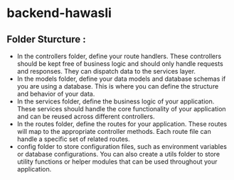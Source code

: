 # backend-hawasli

## Folder Sturcture :
- In the controllers folder, define your route handlers. These controllers should be kept free of business logic and should only handle requests and responses. They can dispatch data to the services layer.
- In the models folder, define your data models and database schemas if you are using a database. This is where you can define the structure and behavior of your data.
- In the services folder, define the business logic of your application. These services should handle the core functionality of your application and can be reused across different controllers.
- In the routes folder, define the routes for your application. These routes will map to the appropriate controller methods. Each route file can handle a specific set of related routes.
- config folder to store configuration files, such as environment variables or database configurations.
You can also create a utils folder to store utility functions or helper modules that can be used throughout your application.